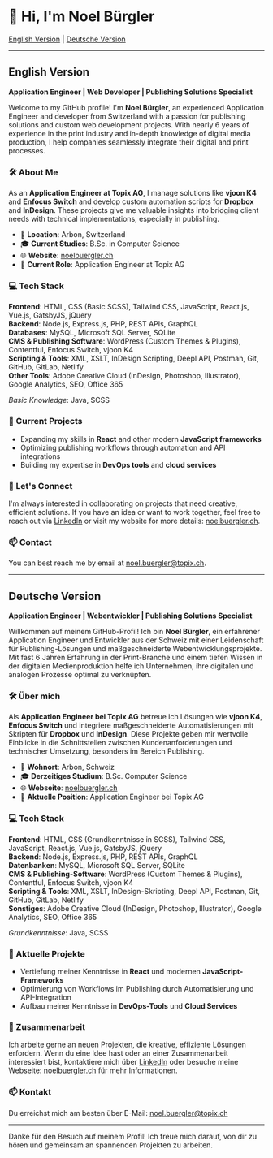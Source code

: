 # 👋 Hi, I'm Noel Bürgler

[English Version](#english-version) | [Deutsche Version](#deutsche-version)

---

## English Version

**Application Engineer | Web Developer | Publishing Solutions Specialist**

Welcome to my GitHub profile! I'm **Noel Bürgler**, an experienced Application Engineer and developer from Switzerland with a passion for publishing solutions and custom web development projects. With nearly 6 years of experience in the print industry and in-depth knowledge of digital media production, I help companies seamlessly integrate their digital and print processes.

### 🛠️ About Me
As an **Application Engineer at Topix AG**, I manage solutions like **vjoon K4** and **Enfocus Switch** and develop custom automation scripts for **Dropbox** and **InDesign**. These projects give me valuable insights into bridging client needs with technical implementations, especially in publishing.

- 📍 **Location**: Arbon, Switzerland
- 🎓 **Current Studies**: B.Sc. in Computer Science
- 🌐 **Website**: [noelbuergler.ch](https://noelbuergler.ch)
- 💼 **Current Role**: Application Engineer at Topix AG

### 💻 Tech Stack

**Frontend**: HTML, CSS (Basic SCSS), Tailwind CSS, JavaScript, React.js, Vue.js, GatsbyJS, jQuery  
**Backend**: Node.js, Express.js, PHP, REST APIs, GraphQL  
**Databases**: MySQL, Microsoft SQL Server, SQLite  
**CMS & Publishing Software**: WordPress (Custom Themes & Plugins), Contentful, Enfocus Switch, vjoon K4  
**Scripting & Tools**: XML, XSLT, InDesign Scripting, Deepl API, Postman, Git, GitHub, GitLab, Netlify  
**Other Tools**: Adobe Creative Cloud (InDesign, Photoshop, Illustrator), Google Analytics, SEO, Office 365  

*Basic Knowledge*: Java, SCSS

### 🌱 Current Projects
- Expanding my skills in **React** and other modern **JavaScript frameworks**
- Optimizing publishing workflows through automation and API integrations
- Building my expertise in **DevOps tools** and **cloud services**

### 🤝 Let's Connect
I'm always interested in collaborating on projects that need creative, efficient solutions. If you have an idea or want to work together, feel free to reach out via [LinkedIn](https://www.linkedin.com/in/noel-b%C3%BCrgler-662b2118b/) or visit my website for more details: [noelbuergler.ch](https://noelbuergler.ch).

### 📫 Contact
You can best reach me by email at [noel.buergler@topix.ch](mailto:noel.buergler@topix.ch).

---

## Deutsche Version

**Application Engineer | Webentwickler | Publishing Solutions Specialist**

Willkommen auf meinem GitHub-Profil! Ich bin **Noel Bürgler**, ein erfahrener Application Engineer und Entwickler aus der Schweiz mit einer Leidenschaft für Publishing-Lösungen und maßgeschneiderte Webentwicklungsprojekte. Mit fast 6 Jahren Erfahrung in der Print-Branche und einem tiefen Wissen in der digitalen Medienproduktion helfe ich Unternehmen, ihre digitalen und analogen Prozesse optimal zu verknüpfen.

### 🛠️ Über mich
Als **Application Engineer bei Topix AG** betreue ich Lösungen wie **vjoon K4**, **Enfocus Switch** und integriere maßgeschneiderte Automatisierungen mit Skripten für **Dropbox** und **InDesign**. Diese Projekte geben mir wertvolle Einblicke in die Schnittstellen zwischen Kundenanforderungen und technischer Umsetzung, besonders im Bereich Publishing.

- 📍 **Wohnort**: Arbon, Schweiz
- 🎓 **Derzeitiges Studium**: B.Sc. Computer Science
- 🌐 **Webseite**: [noelbuergler.ch](https://noelbuergler.ch)
- 💼 **Aktuelle Position**: Application Engineer bei Topix AG

### 💻 Tech Stack

**Frontend**: HTML, CSS (Grundkenntnisse in SCSS), Tailwind CSS, JavaScript, React.js, Vue.js, GatsbyJS, jQuery  
**Backend**: Node.js, Express.js, PHP, REST APIs, GraphQL  
**Datenbanken**: MySQL, Microsoft SQL Server, SQLite  
**CMS & Publishing-Software**: WordPress (Custom Themes & Plugins), Contentful, Enfocus Switch, vjoon K4  
**Scripting & Tools**: XML, XSLT, InDesign-Skripting, Deepl API, Postman, Git, GitHub, GitLab, Netlify  
**Sonstiges**: Adobe Creative Cloud (InDesign, Photoshop, Illustrator), Google Analytics, SEO, Office 365  

*Grundkenntnisse*: Java, SCSS

### 🌱 Aktuelle Projekte
- Vertiefung meiner Kenntnisse in **React** und modernen **JavaScript-Frameworks**
- Optimierung von Workflows im Publishing durch Automatisierung und API-Integration
- Aufbau meiner Kenntnisse in **DevOps-Tools** und **Cloud Services**

### 🤝 Zusammenarbeit
Ich arbeite gerne an neuen Projekten, die kreative, effiziente Lösungen erfordern. Wenn du eine Idee hast oder an einer Zusammenarbeit interessiert bist, kontaktiere mich über [LinkedIn](https://www.linkedin.com/in/noel-b%C3%BCrgler-662b2118b/) oder besuche meine Webseite: [noelbuergler.ch](https://noelbuergler.ch) für mehr Informationen.

### 📫 Kontakt
Du erreichst mich am besten über E-Mail: [noel.buergler@topix.ch](mailto:noel.buergler@topix.ch)

---

Danke für den Besuch auf meinem Profil! Ich freue mich darauf, von dir zu hören und gemeinsam an spannenden Projekten zu arbeiten.
